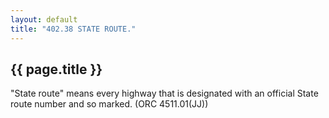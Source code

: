 ```yaml
---
layout: default 
title: "402.38 STATE ROUTE."
---
```


{{ page.title }}
----------------

"State route" means every highway that is designated with an official
State route number and so marked. (ORC 4511.01(JJ))
